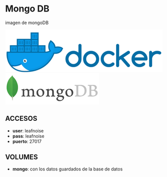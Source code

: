 # Mongo DB
imagen de mongoDB

![alt text](img/docker.png)
![alt text](img/MongoDB.png)

## ACCESOS

* **user**: leafnoise
* **pass**: leafnoise
* **puerto**: 27017

## VOLUMES

* **mongo**: con los datos guardados de la base de datos